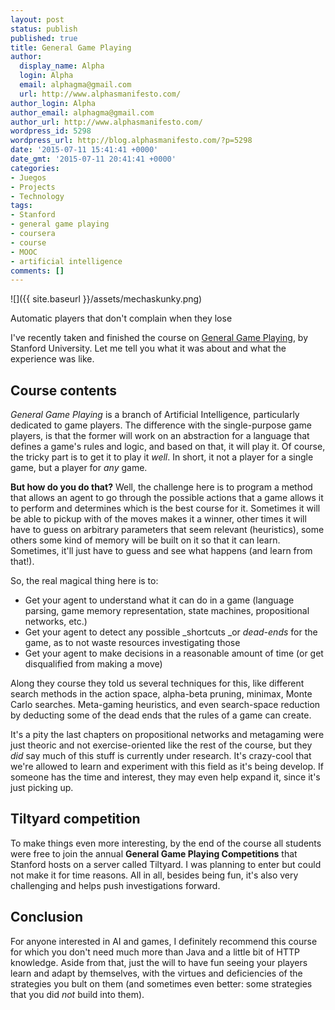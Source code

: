 ```yaml
---
layout: post
status: publish
published: true
title: General Game Playing
author:
  display_name: Alpha
  login: Alpha
  email: alphagma@gmail.com
  url: http://www.alphasmanifesto.com/
author_login: Alpha
author_email: alphagma@gmail.com
author_url: http://www.alphasmanifesto.com/
wordpress_id: 5298
wordpress_url: http://blog.alphasmanifesto.com/?p=5298
date: '2015-07-11 15:41:41 +0000'
date_gmt: '2015-07-11 20:41:41 +0000'
categories:
- Juegos
- Projects
- Technology
tags:
- Stanford
- general game playing
- coursera
- course
- MOOC
- artificial intelligence
comments: []
---
```


![]({{ site.baseurl }}/assets/mechaskunky.png)

Automatic players that don't complain when they lose


I've recently taken and finished the course on <a href="https://www.coursera.org/course/ggp">General Game Playing</a>, by Stanford University. Let me tell you what it was about and what the experience was like.

<!--more-->

## Course contents

_General Game Playing_ is a branch of Artificial Intelligence, particularly dedicated to game players. The difference with the single-purpose game players, is that the former will work on an abstraction for a language that defines a game's rules and logic, and based on that, it will play it. Of course, the tricky part is to get it to play it _well_. In short, it not a player for a single game, but a player for _any_ game.

**But how do you do that?** Well, the challenge here is to program a method that allows an agent to go through the possible actions that a game allows it to perform and determines which is the best course for it. Sometimes it will be able to pickup with of the moves makes it a winner, other times it will have to guess on arbitrary parameters that seem relevant (heuristics), some others some kind of memory will be built on it so that it can learn. Sometimes, it'll just have to guess and see what happens (and learn from that!).

So, the real magical thing here is to:

- Get your agent to understand what it can do in a game (language parsing, game memory representation, state machines, propositional networks, etc.)
- Get your agent to detect any possible _shortcuts _or _dead-ends_ for the game, as to not waste resources investigating those
- Get your agent to make decisions in a reasonable amount of time (or get disqualified from making a move)

Along they course they told us several techniques for this, like different search methods in the action space, alpha-beta pruning, minimax, Monte Carlo searches. Meta-gaming heuristics, and even search-space reduction by deducting some of the dead ends that the rules of a game can create.

It's a pity the last chapters on propositional networks and metagaming were just theoric and not exercise-oriented like the rest of the course, but they _did_ say much of this stuff is currently under research. It's crazy-cool that we're allowed to learn and experiment with this field as it's being develop. If someone has the time and interest, they may even help expand it, since it's just picking up.

## Tiltyard competition

To make things even more interesting, by the end of the course all students were free to join the annual **General Game Playing Competitions** that Stanford hosts on a server called Tiltyard. I was planning to enter but could not make it for time reasons. All in all, besides being fun, it's also very challenging and helps push investigations forward.

## Conclusion

For anyone interested in AI and games, I definitely recommend this course for which you don't need much more than Java and a little bit of HTTP knowledge. Aside from that, just the will to have fun seeing your players learn and adapt by themselves, with the virtues and deficiencies of the strategies you bult on them (and sometimes even better: some strategies that you did _not_ build into them).
